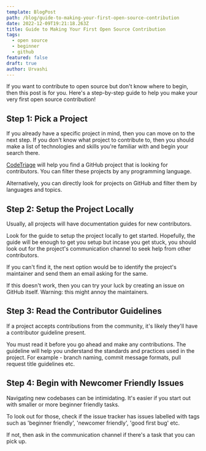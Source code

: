 ```yaml
---
template: BlogPost
path: /blog/guide-to-making-your-first-open-source-contribution
date: 2022-12-09T19:21:18.263Z
title: Guide to Making Your First Open Source Contribution
tags:
  - open source
  - beginner
  - github
featured: false
draft: true
author: Urvashi
---
```

I﻿f you want to contribute to open source but don't know where to begin, then this post is for you. H﻿ere's a step-by-step guide to help you make your very first open source contribution!

## Step 1: P﻿ick a Project

I﻿f you already have a specific project in mind, then you can move on to the next step. If you don't know what project to contribute to, then you should make a list of technologies and skills you're familiar with and begin your search there.

[C﻿odeTriage](https://www.codetriage.com/) will help you find a GitHub project that is looking for contributors. You can filter these projects by any programming language.

A﻿lternatively, you can directly look for projects on GitHub and filter them by languages and topics.

## S﻿tep 2: Setup the Project Locally

U﻿sually, all projects will have documentation guides for new contributors.

L﻿ook for the guide to setup the project locally to get started. Hopefully, the guide will be enough to get you setup but incase you get stuck, you should look out for the project's communication channel to seek help from other contributors.

I﻿f you can't find it, the next option would be to identify the project's maintainer and send them an email asking for the same.

I﻿f this doesn't work, then you can try your luck by creating an issue on GitHub itself. Warning: this might annoy the maintainers.

## S﻿tep 3: Read the Contributor Guidelines

I﻿f a project accepts contributions from the community, it's likely they'll have a contributor guideline present.

You must read it before you go ahead and make any contributions. The guideline will help you understand the standards and practices used in the project. For example - branch naming, commit message formats, pull request title guidelines etc.

## S﻿tep 4: Begin with Newcomer Friendly Issues

N﻿avigating new codebases can be intimidating. It's easier if you start out with smaller or more beginner friendly tasks.

T﻿o look out for those, check if the issue tracker has issues labelled with tags such as 'beginner friendly', 'newcomer friendly', 'good first bug' etc.

I﻿f not, then ask in the communication channel if there's a task that you can pick up.
